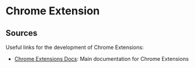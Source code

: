 # Chrome Extension

## Sources

Useful links for the development of Chrome Extensions: 

- [Chrome Extensions Docs](https://developer.chrome.com/docs/extensions/): Main documentation for Chrome Extensions